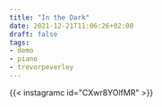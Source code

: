 ```yaml
---
title: "In the Dark"
date: 2021-12-21T11:06:26+02:00
draft: false
tags:
- demo
- piano
- trevorpeverley
---
```


{{< instagramc id="CXwr8YOlfMR" >}}
